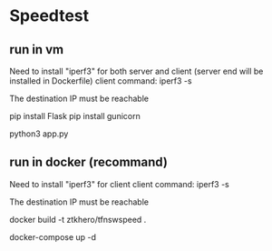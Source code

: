 # Speedtest
## run in vm
Need to install "iperf3" for both server and client (server end will be installed in Dockerfile)
    client command: iperf3 -s

The destination IP must be reachable 

pip install Flask
pip install gunicorn

python3 app.py
<!-- sudo apt update
sudo apt install nginx
/etc/nginx/nginx.conf
sudo systemctl start nginx
sudo systemctl enable nginx -->


## run in docker (recommand)
Need to install "iperf3" for client 
    client command: iperf3 -s

The destination IP must be reachable 

docker build -t ztkhero/tfnswspeed .

docker-compose up -d